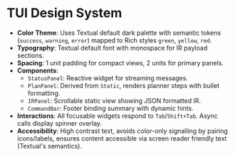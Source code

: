 # TUI Design System

- **Color Theme**: Uses Textual default dark palette with semantic tokens (`success`, `warning`, `error`) mapped to Rich styles `green`, `yellow`, `red`.
- **Typography**: Textual default font with monospace for IR payload sections.
- **Spacing**: 1 unit padding for compact views, 2 units for primary panels.
- **Components**:
  - `StatusPanel`: Reactive widget for streaming messages.
  - `PlanPanel`: Derived from `Static`, renders planner steps with bullet formatting.
  - `IRPanel`: Scrollable static view showing JSON formatted IR.
  - `CommandBar`: Footer binding summary with dynamic hints.
- **Interactions**: All focusable widgets respond to `Tab`/`Shift+Tab`. Async calls display spinner overlay.
- **Accessibility**: High contrast text, avoids color-only signalling by pairing icons/labels, ensures content accessible via screen reader friendly text (Textual's semantics).
